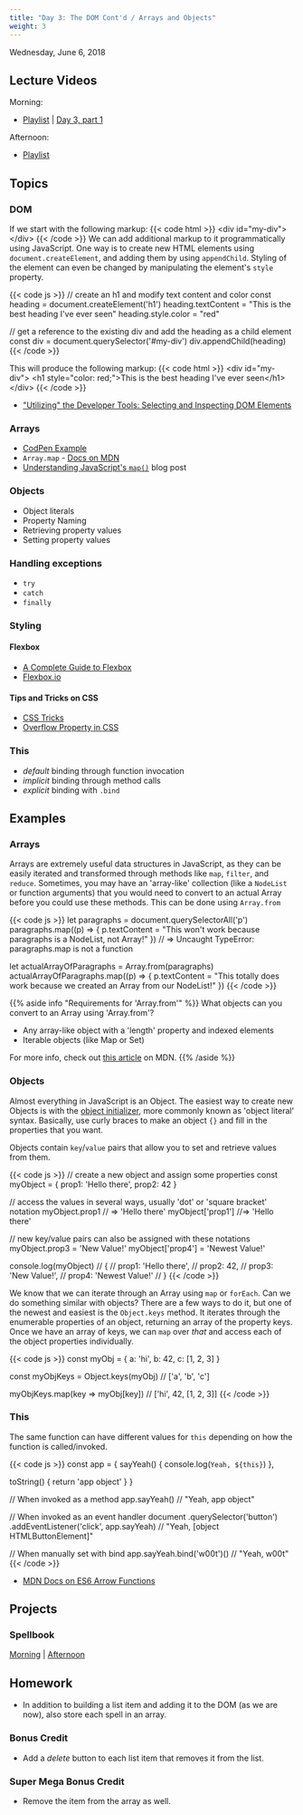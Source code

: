```yaml
---
title: "Day 3: The DOM Cont'd / Arrays and Objects"
weight: 3
---
```


<date>Wednesday, June 6, 2018</date>

## Lecture Videos

Morning:

* [Playlist](https://www.youtube.com/watch?v=AxtgfBl_yIw&list=PLuT2TqJuwaY-wZ8GKN0bjgCwNVf1WpEGp) | [Day 3, part 1](https://www.youtube.com/watch?v=ISXr_1-5FzE&index=22&list=PLuT2TqJuwaY-wZ8GKN0bjgCwNVf1WpEGp)

Afternoon:

* [Playlist](https://www.youtube.com/watch?v=GOQvgEk9IBM&list=PLuT2TqJuwaY90mQ7meSdhHMX6FbfCaLNA)
 
## Topics

### DOM

If we start with the following markup:
{{< code html >}}
&lt;div id=&quot;my-div&quot;&gt;&lt;/div&gt;
{{< /code >}}
We can add additional markup to it programmatically using JavaScript.  One way is to create new HTML elements using `document.createElement`, and adding them by using `appendChild`.  Styling of the element can even be changed by manipulating the element's `style` property.

{{< code js >}}
// create an h1 and modify text content and color
const heading = document.createElement('h1')
heading.textContent = "This is the best heading I've ever seen"
heading.style.color = "red"

// get a reference to the existing div and add the heading as a child element
const div = document.querySelector('#my-div')
div.appendChild(heading)
{{< /code >}}

This will produce the following markup:
{{< code html >}}
&lt;div id=&quot;my-div&quot;&gt;
  &lt;h1 style=&quot;color: red;&quot;&gt;This is the best heading I've ever seen&lt;/h1&gt;
&lt;/div&gt;
{{< /code >}}


* ["Utilizing" the Developer Tools: Selecting and Inspecting DOM Elements](https://developers.google.com/web/tools/chrome-devtools/console/command-line-reference)


### Arrays

* [CodPen Example](https://codepen.io/dstrus/professor/WyxWQE/)
* `Array.map` - [Docs on MDN](https://developer.mozilla.org/en-US/docs/Web/JavaScript/Reference/Global_Objects/Array/map?v=control)
* [Understanding JavaScript's `map()`](https://www.discovermeteor.com/blog/understanding-javascript-map/) blog post

### Objects
* Object literals
* Property Naming
* Retrieving property values
* Setting property values

### Handling exceptions

* `try`
* `catch`
* `finally`

### Styling

#### Flexbox

* [A Complete Guide to Flexbox](https://css-tricks.com/snippets/css/a-guide-to-flexbox/)
* [Flexbox.io](https://flexbox.io/)

#### Tips and Tricks on CSS

* [CSS Tricks](https://css-tricks.com/)
* [Overflow Property in CSS](https://css-tricks.com/almanac/properties/o/overflow/)

### This

* _default_ binding through function invocation
* _implicit_ binding through method calls
* _explicit_ binding with `.bind`

## Examples

### Arrays
Arrays are extremely useful data structures in JavaScript, as they can be easily iterated and transformed through methods like `map`, `filter`, and `reduce`.  Sometimes, you may have an 'array-like' collection (like a `NodeList` or function arguments) that you would need to convert to an actual Array before you could use these methods.  This can be done using `Array.from`

{{< code js >}}
let paragraphs = document.querySelectorAll('p')
paragraphs.map((p) => {
  p.textContent = "This won't work because paragraphs is a NodeList, not Array!"
})
// => Uncaught TypeError: paragraphs.map is not a function

let actualArrayOfParagraphs = Array.from(paragraphs)
actualArrayOfParagraphs.map((p) => {
  p.textContent = "This totally does work because we created an Array from our NodeList!"
})
{{< /code >}}

{{% aside info "Requirements for 'Array.from'" %}}
What objects can you convert to an Array using 'Array.from'?  

* Any array-like object with a 'length' property and indexed elements
* Iterable objects (like Map or Set)

For more info, check out [this article](https://developer.mozilla.org/en-US/docs/Web/JavaScript/Reference/Global_Objects/Array/from?v=control) on MDN.
{{% /aside %}}

### Objects
Almost everything in JavaScript is an Object.  The easiest way to create new Objects is with the [object initializer](https://developer.mozilla.org/en-US/docs/Web/JavaScript/Reference/Operators/Object_initializer), more commonly known as 'object literal' syntax.  Basically, use curly braces to make an object `{}` and fill in the properties that you want.

Objects contain `key`/`value` pairs that allow you to set and retrieve values from them.

{{< code js >}}
// create a new object and assign some properties
const myObject = {
  prop1: 'Hello there',
  prop2: 42
}

// access the values in several ways, usually 'dot' or 'square bracket' notation
myObject.prop1 // => 'Hello there'
myObject['prop1'] //=> 'Hello there'

// new key/value pairs can also be assigned with these notations
myObject.prop3 = 'New Value!'
myObject['prop4'] = 'Newest Value!'

console.log(myObject)
// { 
//   prop1: 'Hello there',
//   prop2: 42,
//   prop3: 'New Value!',
//   prop4: 'Newest Value!'
// }
{{< /code >}}

We know that we can iterate through an Array using `map` or `forEach`.  Can we do something similar with objects?  There are a few ways to do it, but one of the newest and easiest is the `Object.keys` method.  It iterates through the enumerable properties of an object, returning an array of the property keys. Once we have an array of keys, we can `map` over _that_ and access each of the object properties individually.

{{< code js >}}
const myObj = {
  a: 'hi',
  b: 42,
  c: [1, 2, 3]
}

const myObjKeys = Object.keys(myObj)    // ['a', 'b', 'c']

myObjKeys.map(key => myObj[key])        // ['hi', 42, [1, 2, 3]]
{{< /code >}}

### This

The same function can have different values for `this` depending on how the function is called/invoked.

{{< code js >}}
const app = {
  sayYeah() {
    console.log(`Yeah, ${this}`)
  },
  
  toString() {
    return 'app object'
  }
}

// When invoked as a method
app.sayYeah() // "Yeah, app object"

// When invoked as an event handler
document
  .querySelector('button')
  .addEventListener('click', app.sayYeah)
  // "Yeah, [object HTMLButtonElement]"

// When manually set with bind
app.sayYeah.bind('w00t')() // "Yeah, w00t"
{{< /code >}}

* [MDN Docs on ES6 Arrow Functions](https://developer.mozilla.org/en-US/docs/Web/JavaScript/Reference/Functions/Arrow_functions)

## Projects

### Spellbook

[Morning](https://github.com/xtbc18s2/spellbook) | [Afternoon](https://github.com/xtbc18s2/spellbook/tree/afternoon)

## Homework

* In addition to building a list item and adding it to the DOM (as we are now), also store each spell in an array.

### Bonus Credit

* Add a _delete_ button to each list item that removes it from the list.

### Super Mega Bonus Credit

* Remove the item from the array as well.

